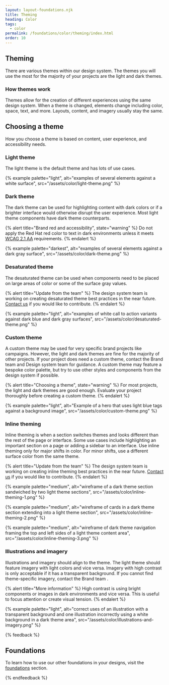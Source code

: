 ```yaml
---
layout: layout-foundations.njk
title: Theming
heading: Color
tags:
  - color
permalink: /foundations/color/theming/index.html
order: 10
---
```


## Theming

There are various themes within our design system. The themes you will use the most for the majority of your projects are the light and dark themes.

### How themes work

Themes allow for the creation of different experiences using the same design system. When a theme is changed, elements change including color, space, text, and more. Layouts, content, and imagery usually stay the same.

## Choosing a theme

How you choose a theme is based on content, user experience, and accessibility needs.

### Light theme

The light theme is the default theme and has lots of use cases.

{% example palette="light",
          alt="examples of several elements against a white surface",
          src="/assets/color/light-theme.png" %}

### Dark theme

The dark theme can be used for highlighting content with dark colors or if a brighter interface would otherwise disrupt the user experience. Most light theme components have dark theme counterparts.

{% alert title="Brand red and accessibility",
            state="warning" %}
Do not apply the Red Hat red color to text in dark environments unless it meets <a href="https://www.w3.org/TR/WCAG21/">WCAG 2.1 AA</a> requirements.
{% endalert %}

{% example palette="darkest",
          alt="examples of several elements against a dark gray surface",
          src="/assets/color/dark-theme.png" %}

### Desaturated theme <!-- add purple Beta tag -->

The desaturated theme can be used when components need to be placed on large areas of color or some of the surface gray values.

{% alert title="Update from the team" %}
The design system team is working on creating desaturated theme best practices in the near future. <a href="https://github.com/RedHat-UX/red-hat-design-system/discussions">Contact us</a> if you would like to contribute.
{% endalert %}

{% example palette="light",
          alt="examples of white call to action variants against dark blue and dark gray surfaces",
          src="/assets/color/desaturated-theme.png" %}

### Custom theme

A custom theme may be used for very specific brand projects like campaigns. However, the light and dark themes are fine for the majority of other projects. If your project does need a custom theme, contact the Brand team and Design system team for guidance. A custom theme may feature a bespoke color palette, but try to use other styles and components from the design system if possible.

{% alert title="Choosing a theme",
            state="warning" %}
For most projects, the light and dark themes are good enough. Evaluate your project thoroughly before creating a custom theme.
{% endalert %}

{% example palette="light",
          alt="Example of a hero that uses light blue tags against a background image",
          src="/assets/color/custom-theme.png" %}

### Inline theming <!-- add purple Beta tag -->

Inline theming is when a section switches themes and looks different than the rest of the page or interface. Some use cases include highlighting an important section on a page or adding a sidebar to an interface. Use inline theming only for major shifts in color. For minor shifts, use a different surface color from the same theme.

{% alert title="Update from the team" %}
The design system team is working on creating inline theming best practices in the near future. <a href="https://github.com/RedHat-UX/red-hat-design-system/discussions">Contact us</a> if you would like to contribute.
{% endalert %}

{% example palette="medium",
          alt="wireframe of a dark theme section sandwiched by two light theme sections",
          src="/assets/color/inline-theming-1.png" %}

{% example palette="medium",
          alt="wireframe of cards in a dark theme section extending into a light theme section",
          src="/assets/color/inline-theming-2.png" %}

{% example palette="medium",
          alt="wireframe of dark theme navigation framing the top and left sides of a light theme content area",
          src="/assets/color/inline-theming-3.png" %}

### Illustrations and imagery

Illustrations and imagery should align to the theme. The light theme should feature imagery with light colors and vice versa. Imagery with high contrast is only acceptable if it has a transparent background. If you cannot find theme-specific imagery, contact the Brand team <!-- what should this link to? -->.

{% alert title="More information" %}
High contrast is using bright components or images in dark environments and vice versa. This is useful to focus attention or create visual tension.
{% endalert %}

{% example palette="light",
          alt="correct uses of an illustration with a transparent background and one illustration incorrectly using a white background in a dark theme area",
          src="/assets/color/illustrations-and-imagery.png" %}

{% feedback %}
  <h2>Foundations</h2>
  <p>To learn how to use our other foundations in your designs, visit the <a href="/foundations">foundations</a> section.</p>
{% endfeedback %}